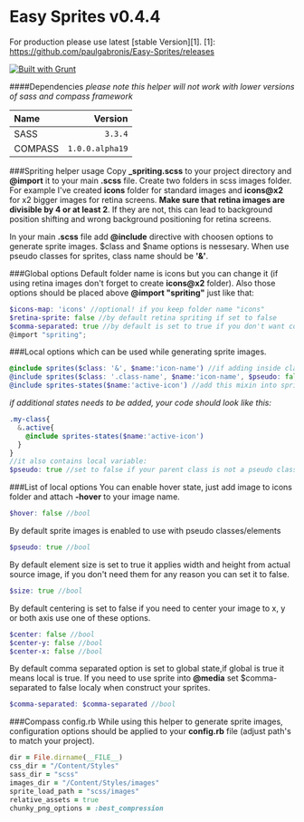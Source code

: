 Easy Sprites v0.4.4
=====================
For production please use latest [stable Version][1].
[1]: https://github.com/paulgabronis/Easy-Sprites/releases

[![Built with Grunt](https://cdn.gruntjs.com/builtwith.png)](http://gruntjs.com/)

####Dependencies
_please note this helper will not work with lower versions of sass and compass framework_

|Name    |Version         |
|:-------|---------------:|
|SASS    |`3.3.4`         |
|COMPASS |`1.0.0.alpha19` |

###Spriting helper usage
Copy **_spriting.scss** to your project directory and **@import** it to your main **.scss** file.
Create two folders in scss images folder. For example I've created **icons** folder for standard images and **icons@x2** for x2 bigger images for retina screens.
**Make sure that retina images are divisible by 4 or at least 2**. If they are not, this can lead to background position shifting and wrong background positioning for retina screens.

In your main **.scss** file add **@include** directive with choosen options to generate sprite images.
$class and $name options is nessesary. When use pseudo classes for sprites, class name should be **'&'**.

###Global options
Default folder name is icons but you can change it (if using retina images don't forget to create **icons@x2** folder).
Also those options should be placed above **@import "spriting"** just like that:

```scss
$icons-map: 'icons' //optional! if you keep folder name "icons"
$retina-sprite: false //by default retina spriting if set to false
$comma-separated: true //by default is set to true if you don't want comma-separated classes set it to false
@import "spriting";
```

###Local options which can be used while generating sprite images.
```scss
@include sprites($class: '&', $name:'icon-name') //if adding inside class as a module with $pseudo:true
@include sprites($class: '.class-name', $name:'icon-name', $pseudo: false) //if adding as standalone class or selector within a module
@include sprites-states($name:'active-icon') //add this mixin into sprite class if you need any additional states for your icons i.e. active, opened etc...
```
_if additional states needs to be added, your code should look like this:_
```scss
.my-class{
  &.active{
    @include sprites-states($name:'active-icon')
  }
}
//it also contains local variable:
$pseudo: true //set to false if your parent class is not a pseudo class.
```

###List of local options
You can enable hover state, just add image to icons folder and attach **-hover** to your image name.

```scss
$hover: false //bool
```

By default sprite images is enabled to use with pseudo classes/elements

```scss
$pseudo: true //bool
```

By default element size is set to true it applies width and height from actual source image, if you don't need them for any reason you can set it to false.

```scss
$size: true //bool
```

By default centering is set to false if you need to center your image to x, y or both axis use one of these options.

```scss
$center: false //bool
$center-y: false //bool
$center-x: false //bool
```

By default comma separated option is set to global state,if global is true it means local is true.
If you need to use sprite into **@media** set $comma-separated to false localy when construct your sprites.

```scss
$comma-separated: $comma-separated //bool
```

###Compass config.rb
While using this helper to generate sprite images, configuration options should be applied to your **config.rb** file (adjust path's to match your project).

```ruby
dir = File.dirname(__FILE__)
css_dir = "/Content/Styles"
sass_dir = "scss"
images_dir = "/Content/Styles/images"
sprite_load_path = "scss/images"
relative_assets = true
chunky_png_options = :best_compression
```